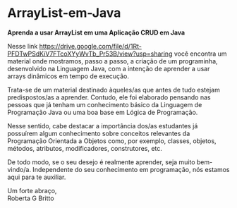 # ArrayList-em-Java
<b>Aprenda a usar ArrayList em uma Aplicação CRUD em Java </b>


Nesse link <https://drive.google.com/file/d/1Rt-PFDTwPSdKiV7FTcoXYyWvTb_Pr53B/view?usp=sharing> você encontra um material onde mostramos, passo a passo, a criação de um programinha, desenvolvido na Linguagem Java, com a intenção de aprender a usar arrays dinâmicos em tempo de execução.

Trata-se de um material destinado àqueles/as que antes de tudo estejam predispostos/as a aprender. Contudo, ele foi elaborado pensando nas pessoas que já tenham um conhecimento básico da Linguagem de Programação Java ou uma boa base em Lógica de Programação.

Nesse sentido, cabe destacar a importância dos/as estudantes já possuírem algum conhecimento sobre conceitos relevantes da Programação Orientada a Objetos como, por exemplo, classes, objetos, métodos, atributos, modificadores, construtores, etc.

De todo modo, se o seu desejo é realmente aprender, seja muito bem-vindo/a. Independente do seu conhecimento em programação, nós estamos aqui para te auxiliar.

Um forte abraço, <br>
Roberta G Britto
